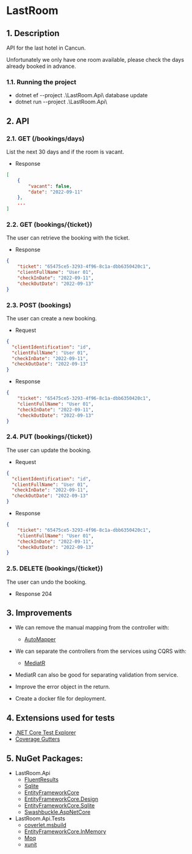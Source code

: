 # LastRoom

## 1. Description

API for the last hotel in Cancun.

Unfortunately we only have one room available, please check the days already booked in advance.

### 1.1. Running the project

+ dotnet ef --project .\LastRoom.Api\ database update
+ dotnet run --project .\LastRoom.Api\

## 2. API

### 2.1. GET (/bookings/days)

List the next 30 days and if the room is vacant.

+ Response
  
```json
[
	{
		"vacant": false,
		"date": "2022-09-11"
	},
	...
]
```

### 2.2. GET (bookings/{ticket})

The user can retrieve the booking with the ticket.

+ Response

```json
{
	"ticket": "65475ce5-3293-4f96-8c1a-dbb6350420c1",
	"clientFullName": "User 01",
	"checkInDate": "2022-09-11",
	"checkOutDate": "2022-09-13"
}
```

### 2.3. POST (bookings)

The user can create a new booking.

+ Request
```json
{
  "clientIdentification": "id",
  "clientFullName": "User 01",
  "checkInDate": "2022-09-11",
  "checkOutDate": "2022-09-13"
}
```
+ Response
```json
{
	"ticket": "65475ce5-3293-4f96-8c1a-dbb6350420c1",
	"clientFullName": "User 01",
	"checkInDate": "2022-09-11",
	"checkOutDate": "2022-09-13"
}
```

### 2.4. PUT (bookings/{ticket})

The user can update the booking.

+ Request
```json
{
  "clientIdentification": "id",
  "clientFullName": "User 01",
  "checkInDate": "2022-09-11",
  "checkOutDate": "2022-09-13"
}
```
+ Response
```json
{
	"ticket": "65475ce5-3293-4f96-8c1a-dbb6350420c1",
	"clientFullName": "User 01",
	"checkInDate": "2022-09-11",
	"checkOutDate": "2022-09-13"
}
```

### 2.5. DELETE (bookings/{ticket})

The user can undo the booking.

+ Response 204

## 3. Improvements

+ We can remove the manual mapping from the controller with:

  + [AutoMapper](https://www.nuget.org/packages/AutoMapper)

+ We can separate the controllers from the services using CQRS with:

  + [MediatR](https://www.nuget.org/packages/MediatR)

+ MediatR can also be good for separating validation from service.

+ Improve the error object in the return.
+ Create a docker file for deployment.

## 4. Extensions used for tests

+ [.NET Core Test Explorer](https://marketplace.visualstudio.com/items?itemName=formulahendry.dotnet-test-explorer)
+ [Coverage Gutters](https://marketplace.visualstudio.com/items?itemName=ryanluker.vscode-coverage-gutters)

## 5. NuGet Packages:

+ LastRoom.Api
  + [FluentResults](https://www.nuget.org/packages/FluentResults/)
  + [Sqlite](https://www.nuget.org/packages/Microsoft.Data.Sqlite/)
  + [EntityFrameworkCore](https://www.nuget.org/packages/Microsoft.EntityFrameworkCore)
  + [EntityFrameworkCore.Design](https://www.nuget.org/packages/Microsoft.EntityFrameworkCore.Design)
  + [EntityFrameworkCore.Sqlite](https://www.nuget.org/packages/Microsoft.EntityFrameworkCore.Sqlite)
  + [Swashbuckle.AspNetCore](https://www.nuget.org/packages/Swashbuckle.AspNetCore)
+ LastRoom.Api.Tests
  + [coverlet.msbuild](https://www.nuget.org/packages/coverlet.msbuild)
  + [EntityFrameworkCore.InMemory](https://www.nuget.org/packages/Microsoft.EntityFrameworkCore.InMemory)
  + [Moq](https://www.nuget.org/packages/Moq)
  + [xunit](https://www.nuget.org/packages/xunit)